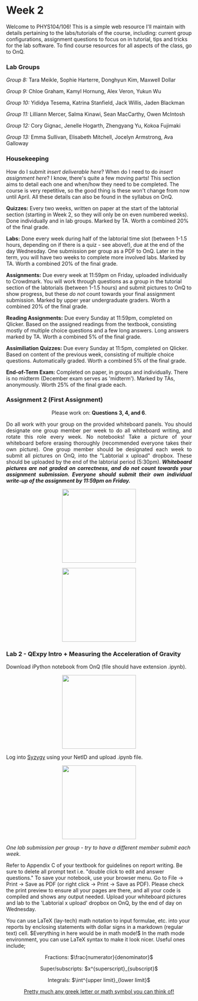 # Week 2

Welcome to PHYS104/106! This is a simple web resource I'll maintain with details pertaining to the labs/tutorials of the course, including: current group configurations, assignment questions to focus on in tutorial, tips and tricks for the lab software. To find course resources for all aspects of the class, go to OnQ.

### Lab Groups

<p><i>Group 8:</i> Tara Meikle, Sophie Harterre, Donghyun Kim, Maxwell Dollar</p>
<p><i>Group 9:</i> Chloe Graham, Kamyl Hornung, Alex Veron, Yukun Wu</p>
<p><i>Group 10:</i> Yididya Tesema, Katrina Stanfield, Jack Willis, Jaden Blackman</p>
<p><i>Group 11:</i> Lilliann Mercer, Salma Kinawi, Sean MacCarthy, Owen McIntosh</p>
<p><i>Group 12:</i> Cory Gignac, Jenelle Hogarth, Zhengyang Yu, Kokoa Fujimaki</p>
<p><i>Group 13:</i> Emma Sullivan, Elisabeth Mitchell, Jocelyn Armstrong, Ava Galloway</p>

### Housekeeping

How do I submit <i>*insert deliverable here*</i>? When do I need to do <i>*insert assignment here*</i>? I know, there's quite a few moving parts! This section aims to detail each one and when/how they need to be completed. The course is very repetitive, so the good thing is these won't change from now until April. All these details can also be found in the syllabus on OnQ.
<p><b>Quizzes:</b> Every two weeks, written on paper at the start of the labtorial section (starting in Week 2, so they will only be on even numbered weeks). Done individually and in lab groups. Marked by TA. Worth a combined 20% of the final grade.</p>
<p><b>Labs:</b> Done every week during half of the labtorial time slot (between 1-1.5 hours, depending on if there is a quiz - see above!), due at the end of the day Wednesday. One submission per group as a PDF to OnQ. Later in the term, you will have two weeks to complete more involved labs. Marked by TA. Worth a combined 20% of the final grade.</p>
<p><b>Assignments:</b> Due every week at 11:59pm on Friday, uploaded individually to Crowdmark. You will work through questions as a group in the tutorial section of the labtorials (between 1-1.5 hours) and submit pictures to OnQ to show progress, but these <i>do not</i> count towards your final assignment submission. Marked by upper year undergraduate graders. Worth a combined 20% of the final grade.</p>
<p><b>Reading Assignments:</b> Due every Sunday at 11:59pm, completed on Qlicker. Based on the assigned readings from the textbook, consisting mostly of multiple choice questions and a few long answers. Long answers marked by TA. Worth a combined 5% of the final grade.</p>
<p><b>Assimiliation Quizzes:</b> Due every Sunday at 11:5pm, completed on Qlicker. Based on content of the previous week, consisting of multiple choice questions. Automatically graded. Worth a combined 5% of the final grade.</p>
<p><b>End-of-Term Exam:</b> Completed on paper, in groups and individually. There is no midterm (December exam serves as 'midterm'). Marked by TAs, anonymously. Worth 25% of the final grade each.</p>

### Assignment 2 (First Assignment)

<p align="center">Please work on: <b>Questions 3, 4, and 6</b>.</p>
<p align="justify">Do all work with your group on the provided whiteboard panels. You should designate one group member per week to do all whiteboard writing, and rotate this role every week. No notebooks! Take a picture of your whiteboard before erasing thoroughly (recommended everyone takes their own picture). One group member should be designated each week to submit all pictures on OnQ, into the "Labtorial x upload" dropbox. These should be uploaded by the end of the labtorial period (5:30pm). <i><b>Whiteboard pictures are not graded on correctness, and do not count towards your assignment submission. Everyone should submit their own individual write-up of the assignment by 11:59pm on Friday.</b></i></p>
<p align="center"><img src="https://i.imgur.com/3C6sVKE.png" width="200"></p>
<p align="center"><img src="https://i.imgur.com/Mnt3sJE.png" width="200"></p>

### Lab 2 - QExpy Intro + Measuring the Acceleration of Gravity

<p>Download iPython notebook from OnQ (file should have extension .ipynb).</p>
<p align="center"><img src="https://i.imgur.com/FxcuuAu.png" width="200"></p>
<p>Log into <a href="https://queensu.syzygy.ca/">Syzygy</a> using your NetID and upload .ipynb file.</p>
<p align="center"><img src="https://i.imgur.com/lxs0DXX.png" width="200"></p>
<p><i>One lab submission per group - try to have a different member submit each week</i>.</p>
<p>Refer to Appendix C of your textbook for guidelines on report writing. Be sure to delete all prompt text i.e. "double click to edit and answer questions." To save your notebook, use your browser menu. Go to File -> Print -> Save as PDF (or right click -> Print -> Save as PDF). Please check the print preview to ensure all your pages are there, and all your code is compiled and shows any output needed. Upload your whiteboard pictures and lab to the 'Labtorial x upload' dropbox on OnQ, by the end of day on Wednesday.</p>

<p>You can use LaTeX (lay-tech) math notation to input formulae, etc. into your reports by enclosing statements with dollar signs in a markdown (regular text) cell. $Everything in here would be in math mode!$ In the math mode environment, you can use LaTeX syntax to make it look nicer. Useful ones include;</p>

<p align="center">Fractions: $\frac{numerator}{denominator}$</p>
<p align="center">Super/subscripts: $x^{superscript}_{subscript}$</p>
<p align="center">Integrals: $\int^{upper limit}_{lower limit}$</p>
<p align="center"><a href="https://oeis.org/wiki/List_of_LaTeX_mathematical_symbols">Pretty much any greek letter or math symbol you can think of!</a></p>
